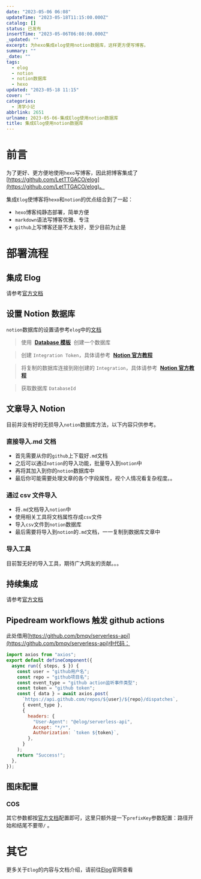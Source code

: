 ```yaml
---
date: "2023-05-06 06:08"
updateTime: "2023-05-18T11:15:00.000Z"
catalog: []
status: 已发布
insertTime: "2023-05-06T06:08:00.000Z"
_updated: ""
excerpt: 为hexo集成elog使用notion数据库，这样更方便写博客。
summary: ""
_date: ""
tags:
  - elog
  - notion
  - notion数据库
  - hexo
updated: "2023-05-18 11:15"
cover: ""
categories:
  - 清学小记
abbrlink: 2651
urlname: 2023-05-06-集成Elog使用notion数据库
title: 集成Elog使用notion数据库
---
```


# 前言

为了更好、更方便地使用`hexo`写博客，因此把博客集成了[https://github.com/LetTTGACO/elog](https://github.com/LetTTGACO/elog)。

集成`Elog`使博客将`hexo`和`notion`的优点结合到了一起：

- `hexo`博客纯静态部署，简单方便
- `markdown`语法写博客优雅、专注
- `github`上写博客还是不太友好，至少目前为止是

# 部署流程

## 集成 Elog

请参考[官方文档](https://elog.1874.cool/notion/start)

## 设置 Notion 数据库

`notion`数据库的设置请参考`elog`中的[文档](https://elog.1874.cool/notion/gvnxobqogetukays#notion)

> 使用  [**Database 模板**](https://1874.notion.site/09ff9e1e141744c6af0a1f69d2a3d834?v=a09065f9266446afa745b475044daca6)  创建一个数据库

> 创建 `Integration Token`，具体请参考  [**Notion 官方教程**](https://developers.notion.com/docs/create-a-notion-integration#step-1-create-an-integration)

> 将复制的数据库连接到刚创建的 `Integration`，具体请参考  [**Notion 官方教程**](https://developers.notion.com/docs/create-a-notion-integration#step-2-share-a-database-with-your-integration)

> 获取数据库 `DatabaseId`

## 文章导入 Notion

目前并没有好的无损导入`notion`数据库方法，以下内容只供参考。

### 直接导入.md 文档

- 首先需要从你的`github`上下载好`.md`文档
- 之后可以通过`notion`的导入功能，批量导入到`notion`中
- 再将其加入到你的`notion`数据库中
- 最后你可能需要处理文章的各个字段属性，视个人情况看复杂程度。。

### 通过 csv 文件导入

- 将`.md`文档导入`notion`中
- 使用相关工具将文档属性存成`csv`文件
- 导入`csv`文件到`notion`数据库
- 最后需要将导入到`notion`的`.md`文档，一一复制到数据库文章中

### 导入工具

目前暂无好的导入工具，期待广大网友的贡献。。。

## 持续集成

请参考[官方文档](https://elog.1874.cool/notion/vy55q9xwlqlsfrvk#notion-%E7%A4%BA%E4%BE%8B)

## Pipedream workflows 触发 github actions

此处借用[https://github.com/bmqy/serverless-api](https://github.com/bmqy/serverless-api)中代码：

```javascript
import axios from "axios";
export default defineComponent({
  async run({ steps, $ }) {
    const user = "github用户名";
    const repo = "github项目名";
    const event_type = "github action监听事件类型";
    const token = "github token";
    const { data } = await axios.post(
      `https://api.github.com/repos/${user}/${repo}/dispatches`,
      { event_type },
      {
        headers: {
          "User-Agent": "@elog/serverless-api",
          Accept: "*/*",
          Authorization: `token ${token}`,
        },
      }
    );
    return "Success!";
  },
});
```

## 图床配置

### COS

其它参数都按[官方文档](https://elog.1874.cool/notion/fe8ywmt999gon12w#%E8%85%BE%E8%AE%AF%E4%BA%91-cos-%E9%98%BF%E9%87%8C%E4%BA%91-oss-%E4%B8%83%E7%89%9B%E4%BA%91-qiniu)配置即可，这里只额外提一下`prefixKey`参数配置：路径开始和结尾不要带`/` 。

# 其它

更多关于`Elog`的内容与文档介绍，请前往[Elog](https://elog.1874.cool/)官网查看
